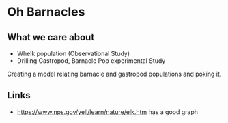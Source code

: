 # Oh Barnacles

## What we care about

- Whelk population (Observational Study)
- Drilling Gastropod, Barnacle Pop experimental Study

Creating a model relating barnacle and gastropod populations and poking it.

## Links

- https://www.nps.gov/yell/learn/nature/elk.htm has a good graph
